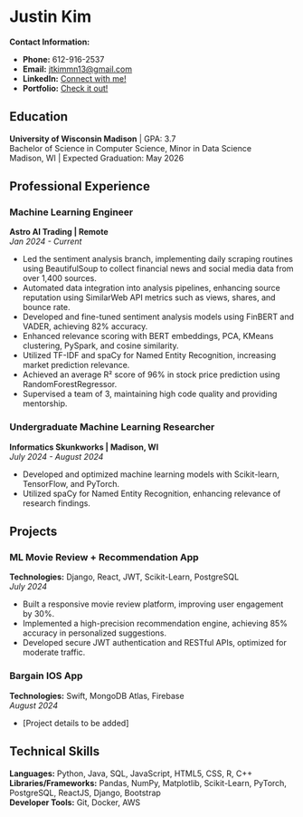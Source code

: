 # Justin Kim

**Contact Information:**
- **Phone:** 612-916-2537
- **Email:** [jtkimmn13@gmail.com](mailto:jtkimmn13@gmail.com)
- **LinkedIn:** [Connect with me!](https://www.linkedin.com/in/justin-kim-4a2781282/)
- **Portfolio:** [Check it out!](https://justinkim13.github.io/Portfolio-Website/)

## Education

**University of Wisconsin Madison** | GPA: 3.7  
Bachelor of Science in Computer Science, Minor in Data Science  
Madison, WI | Expected Graduation: May 2026

## Professional Experience

### Machine Learning Engineer  
**Astro AI Trading | Remote**  
*Jan 2024 - Current*  
- Led the sentiment analysis branch, implementing daily scraping routines using BeautifulSoup to collect financial news and social media data from over 1,400 sources.
- Automated data integration into analysis pipelines, enhancing source reputation using SimilarWeb API metrics such as views, shares, and bounce rate.
- Developed and fine-tuned sentiment analysis models using FinBERT and VADER, achieving 82% accuracy.
- Enhanced relevance scoring with BERT embeddings, PCA, KMeans clustering, PySpark, and cosine similarity.
- Utilized TF-IDF and spaCy for Named Entity Recognition, increasing market prediction relevance.
- Achieved an average R² score of 96% in stock price prediction using RandomForestRegressor.
- Supervised a team of 3, maintaining high code quality and providing mentorship.

### Undergraduate Machine Learning Researcher  
**Informatics Skunkworks | Madison, WI**  
*July 2024 - August 2024*  
- Developed and optimized machine learning models with Scikit-learn, TensorFlow, and PyTorch.
- Utilized spaCy for Named Entity Recognition, enhancing relevance of research findings.

## Projects

### ML Movie Review + Recommendation App  
**Technologies:** Django, React, JWT, Scikit-Learn, PostgreSQL  
*July 2024*  
- Built a responsive movie review platform, improving user engagement by 30%.
- Implemented a high-precision recommendation engine, achieving 85% accuracy in personalized suggestions.
- Developed secure JWT authentication and RESTful APIs, optimized for moderate traffic.

### Bargain IOS App  
**Technologies:** Swift, MongoDB Atlas, Firebase  
*August 2024*  
- [Project details to be added]

## Technical Skills

**Languages:** Python, Java, SQL, JavaScript, HTML5, CSS, R, C++  
**Libraries/Frameworks:** Pandas, NumPy, Matplotlib, Scikit-Learn, PyTorch, PostgreSQL, ReactJS, Django, Bootstrap  
**Developer Tools:** Git, Docker, AWS  
